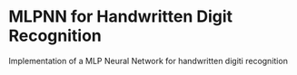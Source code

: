 MLPNN for Handwritten Digit Recognition
=======================================

Implementation of a MLP Neural Network for handwritten digiti recognition